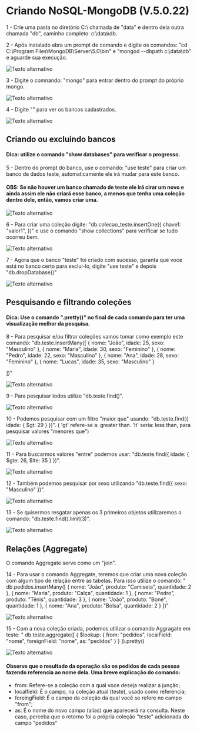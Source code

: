 # Criando NoSQL-MongoDB (V.5.0.22)

1 - Crie uma pasta no diretório C:\ chamada de "data" e dentro dela outra chamada "db", caminho completo: c:\data\db.

2 - Após instalado abra um prompt de comando e digite os comandos: "cd C:\Program Files\MongoDB\Server\5.0\bin" e "mongod --dbpath c:\data\db" e aguarde sua execução.

![Texto alternativo](imgs/2.png)

3 - Digite o comnando: "mongo" para entrar dentro do prompt do próprio mongo.

![Texto alternativo](imgs/3.png)

4 - Digite "" para ver os bancos cadastrados.

![Texto alternativo](imgs/4.png)

## Criando ou excluindo bancos
#### Dica: utilize o comando "show databases" para verificar o progresso.

5 - Dentro do prompt do banco, use o comando: "use teste" para criar um banco de dados teste, automaticamente ele irá mudar para este banco. 
#### OBS: Se não houver um banco chamado de teste ele irá cirar um novo e ainda assim ele não criará esse banco, a menos que tenha uma coleção dentro dele, então, vamos criar uma.

![Texto alternativo](imgs/5.png)

6 - Para criar uma coleção digite: "db.colecao_teste.insertOne({ chave1: "valor1", })" e use o comando "show collections" para verificar se tudo ocorreu bem.

![Texto alternativo](imgs/6.png)

7 - Agora que o banco "teste" foi criado com sucesso, garanta que voce está no banco certo para exclui-lo, digite "use teste" e depois "db.dropDatabase()"

![Texto alternativo](imgs/7.png)



## Pesquisando e filtrando coleções
#### Dica: Use o comando ".pretty()" no final de cada comando para ter uma visualização melhor da pesquisa.

8 - Para pesquisar e/ou filtrar coleções vamos tomar como exemplo este comando: "db.teste.insertMany([
  {
    nome: "João",
    idade: 25,
    sexo: "Masculino"
  },
  {
    nome: "Maria",
    idade: 30,
    sexo: "Feminino"
  },
  {
    nome: "Pedro",
    idade: 22,
    sexo: "Masculino"
  },
  {
    nome: "Ana",
    idade: 28,
    sexo: "Feminino"
  },
  {
    nome: "Lucas",
    idade: 35,
    sexo: "Masculino"
  }

])"

![Texto alternativo](imgs/8.png)

9 - Para pesquisar todos utilize "db.teste.find()".

![Texto alternativo](imgs/9.png)

10 - Podemos pesquisar com um filtro "maior que" usando: "db.teste.find({ idade: { $gt: 29 } })".  ( 'gt' refere-se a: greater than.  'lt' seria: less than, para pesquisar valores "menores que")

![Texto alternativo](imgs/10.png)

11 - Para buscarmos valores "entre" podemos usar: "db.teste.find({ idade: { $gte: 26, $lte: 35 } })".

![Texto alternativo](imgs/11.png)

12 - Também podemos pesquisar por sexo utilizando "db.teste.find({ sexo: "Masculino" })".

![Texto alternativo](imgs/12.png)

13 - Se quisermos resgatar apenas os 3 primeiros objetos utilizaremos o comando: "db.teste.find().limit(3)".

![Texto alternativo](imgs/13.png)



## Relações (Aggregate)

O comando Aggregate serve como um "join".

14 - Para usar o comando Aggregate, teremos que criar uma nova coleção com algum tipo de relação entre as tabelas. Para isso utilize o comando: "
db.pedidos.insertMany([
  {
  nome: "João",
    produto: "Camiseta",
    quantidade: 2
  },
  {
    nome: "Maria",
    produto: "Calça",
    quantidade: 1
  },
  {
    nome: "Pedro",
    produto: "Tênis",
    quantidade: 3
  },
  {
    nome: "João",
    produto: "Boné",
    quantidade: 1
  },
  {
    nome: "Ana",
    produto: "Bolsa",
    quantidade: 2
  }
])"

![Texto alternativo](imgs/14.png)

15 - Com a nova coleção criada, podemos utilizar o comando Aggragate em teste: "
db.teste.aggregate([
   {
      $lookup:
         {
           from: "pedidos",
           localField: "nome",
           foreignField: "nome",
           as: "pedidos"
         }
   }
]).pretty()

![Texto alternativo](imgs/15.png)

#### Observe que o resultado da operação são os pedidos de cada pessoa fazendo referencia ao nome dela. Uma breve explicação do comando:
- from: Refere-se a coleção com a qual voce deseja realizar a junção;
- localfield: É o campo, na coleção atual (teste), usado como referencia;
- foreingField: É o campo da coleção da qual você se refere no campo "from";
- as: É o nome do novo campo (alias) que aparecerá na consulta. Neste caso, perceba que o retorno foi a própria coleção "teste" adicionada do campo "pedidos"


